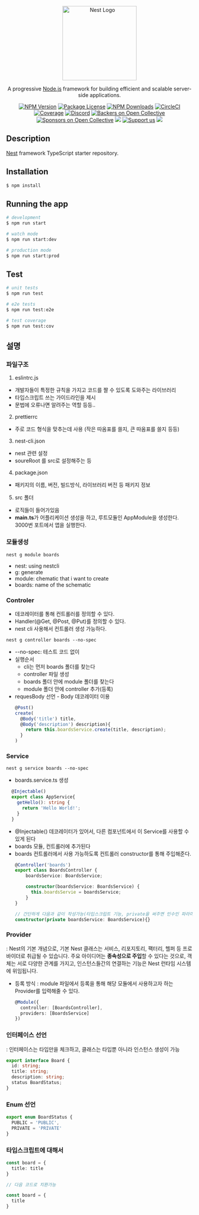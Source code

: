 <p align="center">
  <a href="http://nestjs.com/" target="blank"><img src="https://nestjs.com/img/logo-small.svg" width="200" alt="Nest Logo" /></a>
</p>

[circleci-image]: https://img.shields.io/circleci/build/github/nestjs/nest/master?token=abc123def456
[circleci-url]: https://circleci.com/gh/nestjs/nest

  <p align="center">A progressive <a href="http://nodejs.org" target="_blank">Node.js</a> framework for building efficient and scalable server-side applications.</p>
    <p align="center">
<a href="https://www.npmjs.com/~nestjscore" target="_blank"><img src="https://img.shields.io/npm/v/@nestjs/core.svg" alt="NPM Version" /></a>
<a href="https://www.npmjs.com/~nestjscore" target="_blank"><img src="https://img.shields.io/npm/l/@nestjs/core.svg" alt="Package License" /></a>
<a href="https://www.npmjs.com/~nestjscore" target="_blank"><img src="https://img.shields.io/npm/dm/@nestjs/common.svg" alt="NPM Downloads" /></a>
<a href="https://circleci.com/gh/nestjs/nest" target="_blank"><img src="https://img.shields.io/circleci/build/github/nestjs/nest/master" alt="CircleCI" /></a>
<a href="https://coveralls.io/github/nestjs/nest?branch=master" target="_blank"><img src="https://coveralls.io/repos/github/nestjs/nest/badge.svg?branch=master#9" alt="Coverage" /></a>
<a href="https://discord.gg/G7Qnnhy" target="_blank"><img src="https://img.shields.io/badge/discord-online-brightgreen.svg" alt="Discord"/></a>
<a href="https://opencollective.com/nest#backer" target="_blank"><img src="https://opencollective.com/nest/backers/badge.svg" alt="Backers on Open Collective" /></a>
<a href="https://opencollective.com/nest#sponsor" target="_blank"><img src="https://opencollective.com/nest/sponsors/badge.svg" alt="Sponsors on Open Collective" /></a>
  <a href="https://paypal.me/kamilmysliwiec" target="_blank"><img src="https://img.shields.io/badge/Donate-PayPal-ff3f59.svg"/></a>
    <a href="https://opencollective.com/nest#sponsor"  target="_blank"><img src="https://img.shields.io/badge/Support%20us-Open%20Collective-41B883.svg" alt="Support us"></a>
  <a href="https://twitter.com/nestframework" target="_blank"><img src="https://img.shields.io/twitter/follow/nestframework.svg?style=social&label=Follow"></a>
</p>
  <!--[![Backers on Open Collective](https://opencollective.com/nest/backers/badge.svg)](https://opencollective.com/nest#backer)
  [![Sponsors on Open Collective](https://opencollective.com/nest/sponsors/badge.svg)](https://opencollective.com/nest#sponsor)-->

## Description

[Nest](https://github.com/nestjs/nest) framework TypeScript starter repository.

## Installation

```bash
$ npm install
```

## Running the app

```bash
# development
$ npm run start

# watch mode
$ npm run start:dev

# production mode
$ npm run start:prod
```

## Test

```bash
# unit tests
$ npm run test

# e2e tests
$ npm run test:e2e

# test coverage
$ npm run test:cov
```

## 설명

### 파일구조 ###

1. eslintrc.js
 - 개발자들이 특정한 규칙을 가지고 코드를 짤 수 있도록 도와주는 라이브러리
 - 타입스크립트 쓰는 가이드라인을 제시
 - 문법에 오류나면 알려주는 역할 등등..

2. prettierrc
- 주로 코드 형식을 맞추는데 사용 (작은 따옴표를 쓸지, 큰 따옴표를 쓸지 등등)

3. nest-cli.json
- nest 관련 설정
- soureRoot 를 src로 설정해주는 등

4. package.json
- 패키지의 이름, 버전, 빌드방식, 라이브러리 버전 등 패키지 정보

5. src 폴더
- 로직들이 들어가있음
- **main.ts**가 어플리케이션 생성을 하고, 루트모듈인 AppModule을 생성한다. 3000번 포트에서 앱을 실행한다.


### 모듈생성 ###
```
nest g module boards
``` 
- nest: using nestcli
- g: generate
- module: chematic that i want to create
- boards: name of the schematic


### Controler ###
- 데코레이터를 통해 컨트롤러를 정의할 수 있다.
- Handler(@Get, @Post, @Put)를 정의할 수 있다.
- nest cli 사용해서 컨트롤러 생성 가능하다.
```
nest g controller boards --no-spec
```
- --no-spec: 테스트 코드 없이
- 실행순서
  - cli는 먼저 boards 폴더를 찾는다
  - controller 파일 생성
  - boards 폴더 안에 module 폴더를 찾는다
  - module 폴더 안에 controller 추가(등록)
- requesBody 선언 - Body 데코레이터 이용
  ``` typescript
  @Post()
  create(
    @Body('title') title,
    @Body('description') description){
      return this.boardsService.create(title, description);
    }
  )
  ```

### Service ###
```
nest g service boards --no-spec
```
- boards.service.ts 생성
``` typescript
  @Injectable()
  export class AppService{
    getHello(): string {
      return 'Hello World!';
    }
  }
```

- @Injectable() 데코레이터가 있어서, 다른 컴포넌트에서 이 Service를 사용할 수 있게 된다
- boards 모듈, 컨트롤러에 추가된다
- boards 컨트롤러에서 사용 가능하도록 컨트롤러 constructor를 통해 주입해준다.
  ``` typescript
  @Controller('boards')
  export class BoardsController {
      boardsService: BoardsService;

      constructor(boardsService: BoardsService) {
        this.boardsServie = boardsService;
      }
  }

  // 간단하게 다음과 같이 작성가능(타입스크립트 기능, private을 써주면 인수인 파라미터가 암묵적으로 프로퍼티로 선언됨, private인 이유는 이 클래스 안에서만 사용하기 위해서)
  constructor(private boardsService: BoardsService){}
  ```

### Provider ###
: Nest의 기본 개념으로, 기본 Nest 클래스는 서비스, 리포지토리, 팩터리, 헬퍼 등 프로바이더로 취급될 수 있습니다. 주요 아이디어는 **종속성으로 주입**할 수 있다는 것으로, 객체는 서로 다양한 관계를 가지고, 인스턴스들간의 연결하는 기능은 Nest 런타임 시스템에 위임됩니다.

- 등록 방식
  : module 파일에서 등록을 통해 해당 모듈에서 사용하고자 하는 Provider를 입력해줄 수 있다.
  ``` typescript
  @Module({
    controller: [BoardsController],
    providers: [BoardsService]
  })
  ```

### 인터페이스 선언 ###
: 인터페이스는 타입만을 체크하고, 클래스는 타입뿐 아니라 인스턴스 생성이 가능
``` typescript
export interface Board {
  id: string;
  title: string;
  description: string;
  status BoardStatus;
}
```
### Enum 선언 ###
``` typescript
export enum BoardStatus {
  PUBLIC = 'PUBLIC',
  PRIVATE = 'PRIVATE'
}
```

### 타입스크립트에 대해서 ###
``` typescript
const board = {
  title: title
}

// 다음 코드로 치환가능

const board = {
  title
}
```